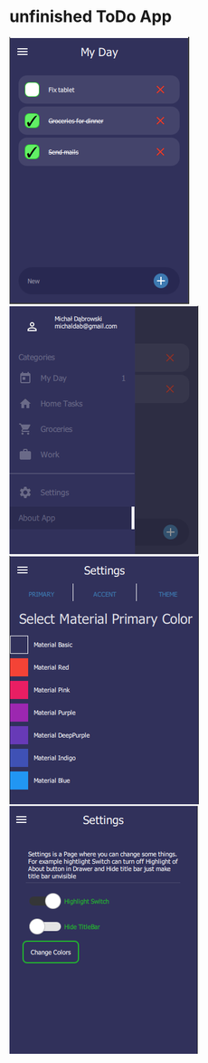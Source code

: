 # unfinished ToDo App
<img src="https://github.com/m-dabrowsky/ToDoApp/blob/main/app_screenshots/mainPage.png">
<img src="https://github.com/m-dabrowsky/ToDoApp/blob/main/app_screenshots/menu.png">
<img src="https://github.com/m-dabrowsky/ToDoApp/blob/main/app_screenshots/colorSettings.png">
<img src="https://github.com/m-dabrowsky/ToDoApp/blob/main/app_screenshots/settings.png">
